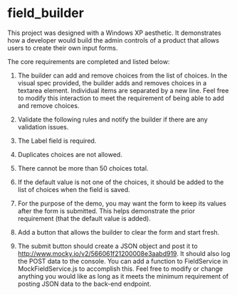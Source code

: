 # field_builder

This project was designed with a Windows XP aesthetic. It demonstrates how a developer would build the admin controls of a product that allows users to create their own input forms.

The core requirements are completed and listed below:

1. The builder can add and remove choices from the list of choices. In the visual spec provided, the builder adds and removes choices in a textarea element. Individual items are separated by a new line. Feel free to modify this interaction to meet the requirement of being able to add and remove choices.

2. Validate the following rules and notify the builder if there are any validation issues.

3. The Label field is required.

4. Duplicates choices are not allowed.

5. There cannot be more than 50 choices total.

6. If the default value is not one of the choices, it should be added to the list of choices when the field is saved.

7. For the purpose of the demo, you may want the form to keep its values after the form is submitted. This helps demonstrate the prior requirement (that the default value is added).

8. Add a button that allows the builder to clear the form and start fresh.

9. The submit button should create a JSON object and post it to http://www.mocky.io/v2/566061f21200008e3aabd919. It should also log the POST data to the console. You can add a function to FieldService in MockFieldService.js to accomplish this. Feel free to modify or change anything you would like as long as it meets the minimum requirement of posting JSON data to the back-end endpoint.
